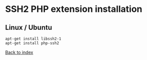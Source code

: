SSH2 PHP extension installation
===============================

Linux / Ubuntu
--------------
```
apt-get install libssh2-1
apt-get install php-ssh2
```

[Back to index](../../README.md)
